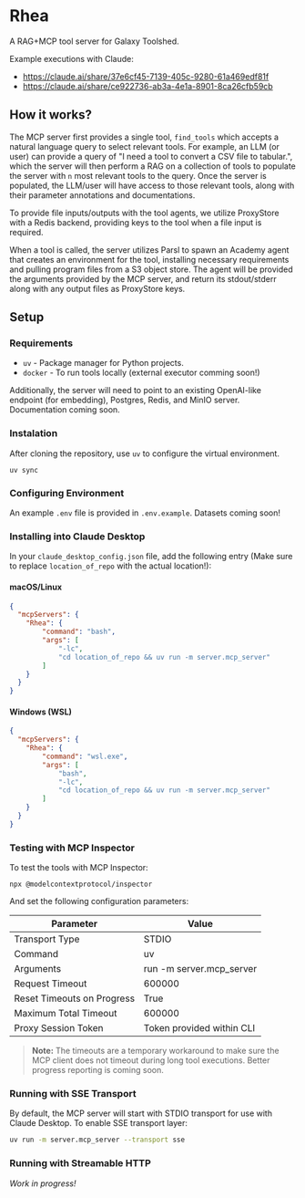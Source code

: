 # Rhea
A RAG+MCP tool server for Galaxy Toolshed.

Example executions with Claude:
- https://claude.ai/share/37e6cf45-7139-405c-9280-61a469edf81f
- https://claude.ai/share/ce922736-ab3a-4e1a-8901-8ca26cfb59cb


## How it works? 
The MCP server first provides a single tool, `find_tools` which accepts a natural language query to select relevant tools. For example, an LLM (or user) can provide a query of "I need a tool to convert a CSV file to tabular.", which the server will then perform a RAG on a collection of tools to populate the server with `n` most relevant tools to the query. Once the server is populated, the LLM/user will have access to those relevant tools, along with their parameter annotations and documentations.

To provide file inputs/outputs with the tool agents, we utilize ProxyStore with a Redis backend, providing keys to the tool when a file input is required. 

When a tool is called, the server utilizes Parsl to spawn an Academy agent that creates an environment for the tool, installing necessary requirements and pulling program files from a S3 object store. The agent will be provided the arguments provided by the MCP server, and return its stdout/stderr along with any output files as ProxyStore keys.

## Setup

### Requirements
- `uv` - Package manager for Python projects.
- `docker` - To run tools locally (external executor comming soon!)

Additionally, the server will need to point to an existing OpenAI-like endpoint (for embedding), Postgres, Redis, and MinIO server. Documentation coming soon.

### Instalation
After cloning the repository, use `uv` to configure the virtual environment. 

```
uv sync
```

### Configuring Environment
An example `.env` file is provided in `.env.example`.
Datasets coming soon!

### Installing into Claude Desktop
In your `claude_desktop_config.json` file, add the following entry (Make sure to replace `location_of_repo` with the actual location!):


#### macOS/Linux
```json
{
  "mcpServers": {
    "Rhea": {
        "command": "bash",
        "args": [
            "-lc",
            "cd location_of_repo && uv run -m server.mcp_server"
        ]
    }
  }
}
```

#### Windows (WSL)
```json
{
  "mcpServers": {
    "Rhea": {
        "command": "wsl.exe",
        "args": [
            "bash",
            "-lc",
            "cd location_of_repo && uv run -m server.mcp_server"
        ]
    }
  }
}
```

### Testing with MCP Inspector
To test the tools with MCP Inspector:

```
npx @modelcontextprotocol/inspector
```

And set the following configuration parameters:

| Parameter | Value |
| --------- | ----- |
| Transport Type | STDIO |
| Command | uv |
| Arguments | run -m server.mcp_server |
| Request Timeout | 600000 |
| Reset Timeouts on Progress | True |
| Maximum Total Timeout | 600000 | 
| Proxy Session Token | Token provided within CLI | 


> **Note:** The timeouts are a temporary workaround to make sure the MCP client does not timeout during long tool executions. Better progress reporting is coming soon.

### Running with SSE Transport
By default, the MCP server will start with STDIO transport for use with Claude Desktop. To enable SSE transport layer:

```bash
uv run -m server.mcp_server --transport sse
```

### Running with Streamable HTTP 
*Work in progress!*